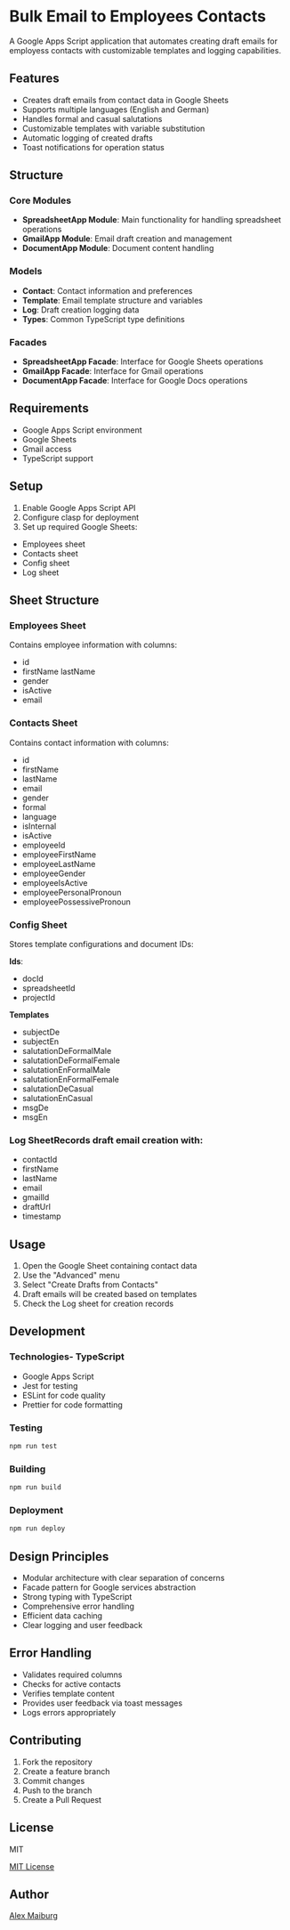 # Bulk Email to Employees Contacts

A Google Apps Script application that automates creating draft emails for employess contacts with customizable templates and logging capabilities.

## Features

- Creates draft emails from contact data in Google Sheets
- Supports multiple languages (English and German)
- Handles formal and casual salutations
- Customizable templates with variable substitution
- Automatic logging of created drafts
- Toast notifications for operation status

## Structure

### Core Modules

- **SpreadsheetApp Module**: Main functionality for handling spreadsheet operations
- **GmailApp Module**: Email draft creation and management
- **DocumentApp Module**: Document content handling

### Models

- **Contact**: Contact information and preferences
- **Template**: Email template structure and variables
- **Log**: Draft creation logging data
- **Types**: Common TypeScript type definitions

### Facades

- **SpreadsheetApp Facade**: Interface for Google Sheets operations
- **GmailApp Facade**: Interface for Gmail operations
- **DocumentApp Facade**: Interface for Google Docs operations

## Requirements

- Google Apps Script environment
- Google Sheets
- Gmail access
- TypeScript support

## Setup

1. Enable Google Apps Script API
2. Configure clasp for deployment
3. Set up required Google Sheets:
- Employees sheet
- Contacts sheet
- Config sheet
- Log sheet

## Sheet Structure

### Employees Sheet

Contains employee information with columns:

- id
- firstName	lastName
- gender
- isActive
- email

### Contacts Sheet

Contains contact information with columns:

- id
- firstName
- lastName
- email
- gender
- formal
- language
- isInternal
- isActive
- employeeId
- employeeFirstName
- employeeLastName
- employeeGender
- employeeIsActive
- employeePersonalPronoun
- employeePossessivePronoun

### Config Sheet

Stores template configurations and document IDs:

**Ids**:
- docId
- spreadsheetId
- projectId

**Templates**
- subjectDe
- subjectEn
- salutationDeFormalMale
- salutationDeFormalFemale
- salutationEnFormalMale
- salutationEnFormalFemale
- salutationDeCasual
- salutationEnCasual
- msgDe
- msgEn

### Log SheetRecords draft email creation with:

- contactId
- firstName
- lastName
- email
- gmailId
- draftUrl
- timestamp

## Usage

1. Open the Google Sheet containing contact data
2. Use the "Advanced" menu
3. Select "Create Drafts from Contacts"
4. Draft emails will be created based on templates
5. Check the Log sheet for creation records

## Development

### Technologies- TypeScript

- Google Apps Script
- Jest for testing
- ESLint for code quality
- Prettier for code formatting

### Testing

```bash
npm run test
```

### Building

```bash
npm run build
```

### Deployment

```bash
npm run deploy
```

## Design Principles

- Modular architecture with clear separation of concerns
- Facade pattern for Google services abstraction
- Strong typing with TypeScript
- Comprehensive error handling
- Efficient data caching
- Clear logging and user feedback

## Error Handling

- Validates required columns
- Checks for active contacts
- Verifies template content
- Provides user feedback via toast messages
- Logs errors appropriately

## Contributing

1. Fork the repository
2. Create a feature branch
3. Commit changes
4. Push to the branch
5. Create a Pull Request

## License

MIT

[MIT License](https://github.com/almai/blob/master/LICENSE)

## Author

[Alex Maiburg](https://alexmaiburg.de)
